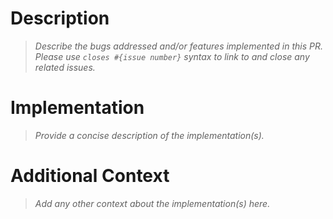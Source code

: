 # Description

> *Describe the bugs addressed and/or features implemented in this PR.*
> *Please use `closes #{issue number}` syntax to link to and close any related issues.*

# Implementation

> *Provide a concise description of the implementation(s).*

# Additional Context

> *Add any other context about the implementation(s) here.*